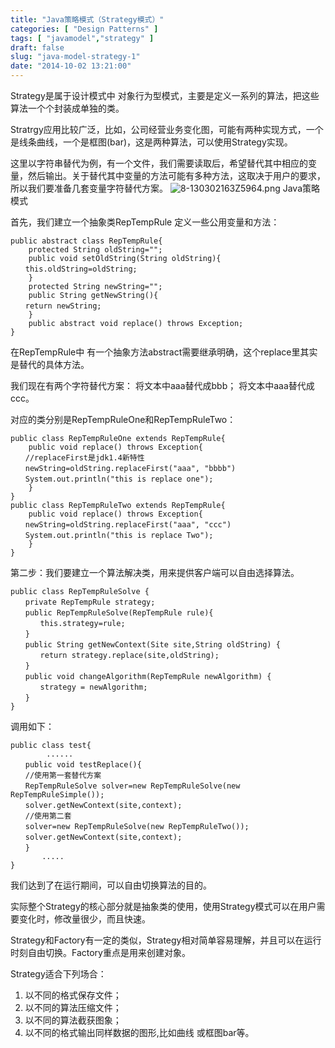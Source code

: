 ```yaml
---
title: "Java策略模式（Strategy模式）"
categories: [ "Design Patterns" ]
tags: [ "javamodel","strategy" ]
draft: false
slug: "java-model-strategy-1"
date: "2014-10-02 13:21:00"
---
```


Strategy是属于设计模式中 对象行为型模式，主要是定义一系列的算法，把这些算法一个个封装成单独的类。

Stratrgy应用比较广泛，比如，公司经营业务变化图，可能有两种实现方式，一个是线条曲线，一个是框图(bar)，这是两种算法，可以使用Strategy实现。


<!--more-->


这里以字符串替代为例，有一个文件，我们需要读取后，希望替代其中相应的变量，然后输出。关于替代其中变量的方法可能有多种方法，这取决于用户的要求，所以我们要准备几套变量字符替代方案。
![8-130302163Z5964.png][1]
Java策略模式

首先，我们建立一个抽象类RepTempRule 定义一些公用变量和方法：

    public abstract class RepTempRule{
        protected String oldString="";
        public void setOldString(String oldString){
    　　this.oldString=oldString;
        }
        protected String newString="";
        public String getNewString(){
    　　return newString;
        }
        public abstract void replace() throws Exception;
    }

在RepTempRule中 有一个抽象方法abstract需要继承明确，这个replace里其实是替代的具体方法。

我们现在有两个字符替代方案：
将文本中aaa替代成bbb；
将文本中aaa替代成ccc。

对应的类分别是RepTempRuleOne和RepTempRuleTwo：

    public class RepTempRuleOne extends RepTempRule{
        public void replace() throws Exception{
    　　//replaceFirst是jdk1.4新特性
    　　newString=oldString.replaceFirst("aaa", "bbbb")
    　　System.out.println("this is replace one");　
        }
    }
    public class RepTempRuleTwo extends RepTempRule{
        public void replace() throws Exception{
    　　newString=oldString.replaceFirst("aaa", "ccc")
    　　System.out.println("this is replace Two");
        }
    }

第二步：我们要建立一个算法解决类，用来提供客户端可以自由选择算法。

    public class RepTempRuleSolve {
    　　private RepTempRule strategy;
    　　public RepTempRuleSolve(RepTempRule rule){
    　　　　this.strategy=rule;
    　　}
    　　public String getNewContext(Site site,String oldString) {
    　　　　return strategy.replace(site,oldString);
    　　}
    　　public void changeAlgorithm(RepTempRule newAlgorithm) {
    　　　　strategy = newAlgorithm;
    　　}
    }

调用如下：

    public class test{
            ......
    　　public void testReplace(){
    　　//使用第一套替代方案
    　　RepTempRuleSolve solver=new RepTempRuleSolve(new RepTempRuleSimple());
    　　solver.getNewContext(site,context);
    　　//使用第二套
    　　solver=new RepTempRuleSolve(new RepTempRuleTwo());
    　　solver.getNewContext(site,context);
    　　}
           .....
    }

我们达到了在运行期间，可以自由切换算法的目的。

实际整个Strategy的核心部分就是抽象类的使用，使用Strategy模式可以在用户需要变化时，修改量很少，而且快速。

Strategy和Factory有一定的类似，Strategy相对简单容易理解，并且可以在运行时刻自由切换。Factory重点是用来创建对象。

Strategy适合下列场合：

 1. 以不同的格式保存文件；
 2. 以不同的算法压缩文件；
 3. 以不同的算法截获图象；
 4. 以不同的格式输出同样数据的图形,比如曲线 或框图bar等。


  [1]: https://imgs.gnux.cn/usr/uploads/2015/01/1551462994.png